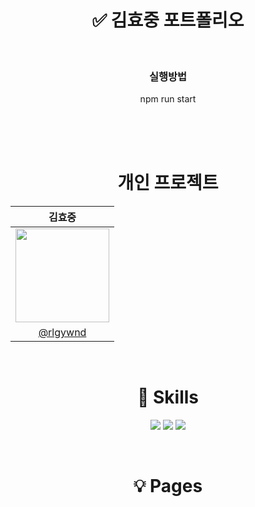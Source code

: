 <div align='center'>

# ✅ 김효중 포트폴리오

<br />

### 실행방법

npm run start

<br /><br /><br />

# 개인 프로젝트

|김효중|
|:--:|
|<img src="https://avatars.githubusercontent.com/u/89366562?v=4" width=150>| 
|[@rlgywnd](https://github.com/rlgywnd)|

<br />

# 🔎 Skills

<img src="https://img.shields.io/badge/html5-E34F26?style=for-the-badge&logo=html5&logoColor=white"> <img src="https://img.shields.io/badge/react-61DAFB?style=for-the-badge&logo=react&logoColor=black"> <img src="https://img.shields.io/badge/styled_components-DB7093?style=for-the-badge&logo=styledcomponents&logoColor=white">

<br />

# 💡 Pages
